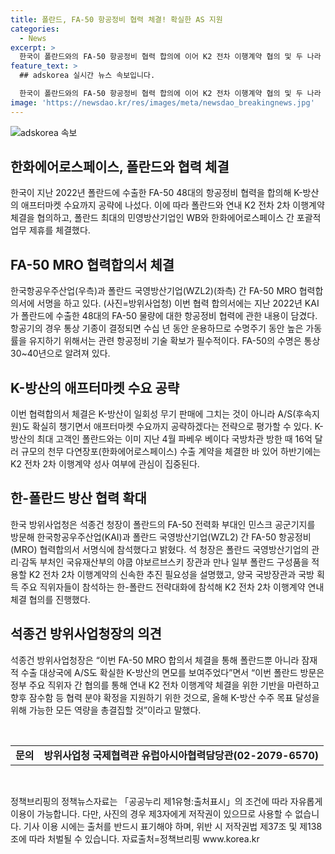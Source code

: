 ```yaml
---
title: 폴란드, FA-50 항공정비 협력 체결! 확실한 AS 지원
categories:
  - News
excerpt: >
  한국이 폴란드와의 FA-50 항공정비 협력 합의에 이어 K2 전차 이행계약 협의 및 두 나라 기업의 업무 제휴까지 확대하고 있다. 이에 대한 방위사업청의 설명과 석종건 청장의 발언에 따르면, 이번 합의는 K-방산의 일회성 무기 판매를 넘어서고 있으며, 폴란드와의 협력을 통해 추가적인 방산 수주 목표를 위해 노력하고 있다. K-방산은 올해 200억 달러의 방산 수출을 목표로 하고 있으며, 폴란드와의 협력을 통해 이를 달성하고자 하고 있다.
feature_text: >
  ## adskorea 실시간 뉴스 속보입니다.

  한국이 폴란드와의 FA-50 항공정비 협력 합의에 이어 K2 전차 이행계약 협의 및 두 나라 기업의 업무 제휴까지 확대하고 있다. 이에 대한 방위사업청의 설명과 석종건 청장의 발언에 따르면, 이번 합의는 K-방산의 일회성 무기 판매를 넘어서고 있으며, 폴란드와의 협력을 통해 추가적인 방산 수주 목표를 위해 노력하고 있다. K-방산은 올해 200억 달러의 방산 수출을 목표로 하고 있으며, 폴란드와의 협력을 통해 이를 달성하고자 하고 있다.
image: 'https://newsdao.kr/res/images/meta/newsdao_breakingnews.jpg'
---
```


<p><img src="https://newsdao.kr/res/images/meta/newsdao_breakingnews.jpg" alt="adskorea 속보" /></p>

<h2 data-ke-size="size26">한화에어로스페이스, 폴란드와 협력 체결</h2>

<p data-ke-size="size16">한국이 지난 2022년 폴란드에 수출한 FA-50 48대의 항공정비 협력을 합의해 K-방산의 애프터마켓 수요까지 공략에 나섰다. 이에 따라 폴란드와 연내 K2 전차 2차 이행계약 체결을 협의하고, 폴란드 최대의 민영방산기업인 WB와 한화에어로스페이스 간 포괄적 업무 제휴를 체결했다.</p>

<h2 data-ke-size="size26">FA-50 MRO 협력합의서 체결</h2>

<p data-ke-size="size16">한국항공우주산업(우측)과 폴란드 국영방산기업(WZL2)(좌측) 간 FA-50 MRO 협력합의서에 서명을 하고 있다. (사진=방위사업청) 이번 협력 합의서에는 지난 2022년 KAI가 폴란드에 수출한 48대의 FA-50 물량에 대한 항공정비 협력에 관한 내용이 담겼다. 항공기의 경우 통상 기종이 결정되면 수십 년 동안 운용하므로 수명주기 동안 높은 가동률을 유지하기 위해서는 관련 항공정비 기술 확보가 필수적이다. FA-50의 수명은 통상 30~40년으로 알려져 있다.</p>

<h2 data-ke-size="size26">K-방산의 애프터마켓 수요 공략</h2>

<p data-ke-size="size16">이번 협력합의서 체결은 K-방산이 일회성 무기 판매에 그치는 것이 아니라 A/S(후속지원)도 확실히 챙기면서 애프터마켓 수요까지 공략하겠다는 전략으로 평가할 수 있다. K-방산의 최대 고객인 폴란드와는 이미 지난 4월 파베우 베이다 국방차관 방한 때 16억 달러 규모의 천무 다연장포(한화에어로스페이스) 수출 계약을 체결한 바 있어 하반기에는 K2 전차 2차 이행계약 성사 여부에 관심이 집중된다.</p>

<h2 data-ke-size="size26">한-폴란드 방산 협력 확대</h2>

<p data-ke-size="size16">한국 방위사업청은 석종건 청장이 폴란드의 FA-50 전력화 부대인 민스크 공군기지를 방문해 한국항공우주산업(KAI)과 폴란드 국영방산기업(WZL2) 간 FA-50 항공정비(MRO) 협력합의서 서명식에 참석했다고 밝혔다. 석 청장은 폴란드 국영방산기업의 관리·감독 부처인 국유재산부의 야쿱 야보르브스키 장관과 만나 일부 폴란드 구성품을 적용할 K2 전차 2차 이행계약의 신속한 추진 필요성을 설명했고, 양국 국방장관과 국방 획득 주요 직위자들이 참석하는 한-폴란드 전략대화에 참석해 K2 전차 2차 이행계약 연내 체결 협의를 진행했다.</p>

<h2 data-ke-size="size26">석종건 방위사업청장의 의견</h2>

<p data-ke-size="size16">석종건 방위사업청장은 “이번 FA-50 MRO 합의서 체결을 통해 폴란드뿐 아니라 잠재적 수출 대상국에 A/S도 확실한 K-방산의 면모를 보여주었다”면서 “이번 폴란드 방문은 정부 주요 직위자 간 협의를 통해 연내 K2 전차 이행계약 체결을 위한 기반을 마련하고 향후 잠수함 등 협력 분야 확정을 지원하기 위한 것으로, 올해 K-방산 수주 목표 달성을 위해 가능한 모든 역량을 총결집할 것”이라고 말했다.</p>

<p data-ke-size="size16">&nbsp;</p>

<table>
<tbody>
<tr>
<td style="text-align: center; height: 17px;"><b>문의</b></td>
<td style="text-align: center; height: 17px;"><b>방위사업청 국제협력관 유럽아시아협력담당관(02-2079-6570)</b></td>
</tr>
</tbody>
</table>

<p data-ke-size="size16">&nbsp;</p>

<p data-ke-size="size16">정책브리핑의 정책뉴스자료는 「공공누리 제1유형:출처표시」의 조건에 따라 자유롭게 이용이 가능합니다. 다만, 사진의 경우 제3자에게 저작권이 있으므로 사용할 수 없습니다. 기사 이용 시에는 출처를 반드시 표기해야 하며, 위반 시 저작권법 제37조 및 제138조에 따라 처벌될 수 있습니다. <span>자료출처=정책브리핑 www.korea.kr</span></p>

